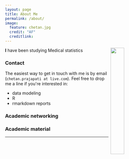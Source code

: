 ```yaml
---
layout: page
title: About Me
permalink: /about/
image:
  feature: chetan.jpg
  credit: "AF"
  creditlink: 
---
```


<img src="{{ site.baseurl }}/img/avatar.jpg" style="float: right; width: 30%; margin-right: 1%; margin-bottom: 3em; margin-left: 0.5em">

**I** have been studying Medical statistics

### Contact
The easiest way to get in touch with me is by email (```chetan.prajapati at live.com```). Feel free to drop me a line if you're interested in:
- data modeling 
- R
- rmarkdown reports

### Academic networking

### Academic material


<hr/>

